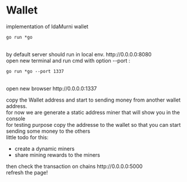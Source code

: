 # Wallet
implementation of IdaMurni wallet <br/>
````
go run *go
````
<br />
by default server should run in local env. http://0.0.0.0:8080 <br />
open new terminal and run cmd with option --port : <br />

````
go run *go --port 1337
````
<br/>
open new browser http://0.0.0.0:1337 <br />

copy the Wallet address and start to sending money from another wallet address. <br />
for now we are generate a static address miner that will show you in the console<br />
for testing purpose copy the addresse to the wallet so that you can start sending some money to the others<br />
little todo for this: <br />
<ul>
    <li>create a dynamic miners</li>
    <li>share mining rewards to the miners</li>
</ul>
then check the transaction on chains http://0.0.0.0:5000 <br />
refresh the page!

